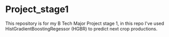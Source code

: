 # Project_stage1
This repository is for my B Tech Major Project stage 1, in this repo I've used HistGradientBoostingRegessor (HGBR) to predict next crop productions.
